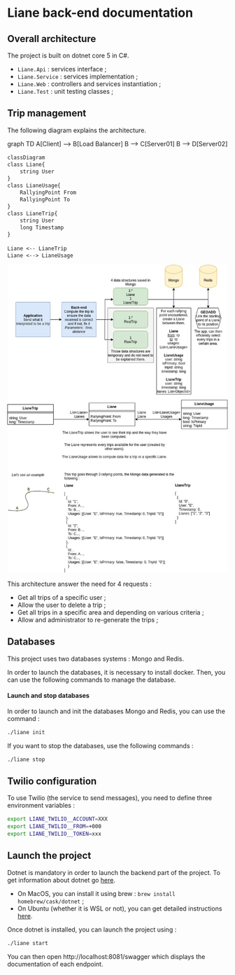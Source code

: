 # Liane back-end documentation

## Overall architecture

The project is built on dotnet core 5 in C#.

- `Liane.Api` : services interface ;
- `Liane.Service` : services implementation ;
- `Liane.Web` : controllers and services instantiation ;
- `Liane.Test` : unit testing classes ;

## Trip management

The following diagram explains the architecture.

<div class="mermaid">
    graph TD
    A[Client] --> B[Load Balancer]
    B --> C[Server01]
    B --> D[Server02]
  </div>

```
classDiagram
class Liane{
    string User
}
class LianeUsage{
    RallyingPoint From
    RallyingPoint To
}
class LianeTrip{
    string User
    long Timestamp
}

Liane <-- LianeTrip
Liane <--> LianeUsage
```


![](../doc/LIANE_TRIP.jpg)

This architecture answer the need for 4 requests :

- Get all trips of a specific user ;
- Allow the user to delete a trip ;
- Get all trips in a specific area and depending on various criteria ;
- Allow and administrator to re-generate the trips ;

## Databases

This project uses two databases systems : Mongo and Redis. 

In order to launch the databases, it is necessary to install docker. 
Then, you can use the following commands to manage the database.

#### Launch and stop databases

In order to launch and init the databases Mongo and Redis, you can use the command :

```bash
./liane init
```

If you want to stop the databases, use the following commands : 

```bash
./liane stop
```

## Twilio configuration

To use Twilio (the service to send messages), you need to define three environment variables :

```bash
export LIANE_TWILIO__ACCOUNT=XXX
export LIANE_TWILIO__FROM=+000
export LIANE_TWILIO__TOKEN=xxx
```

## Launch the project

Dotnet is mandatory in order to launch the backend part of the project. To 
get information about dotnet go [here](https://dotnet.microsoft.com).

* On MacOS, you can install it using brew : `brew install homebrew/cask/dotnet` ;
* On Ubuntu (whether it is WSL or not), you can get detailed instructions [here](https://docs.microsoft.com/fr-fr/dotnet/core/install/linux-ubuntu).

Once dotnet is installed, you can launch the project using : 

```bash
./liane start
```

You can then open http://localhost:8081/swagger which displays
the documentation of each endpoint.
